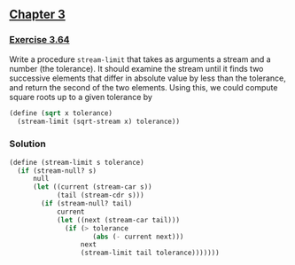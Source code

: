 ## [Chapter 3](../index.md#3-Modularity-Objects-and-State)

### [Exercise 3.64](https://mitpress.mit.edu/sites/default/files/sicp/full-text/book/book-Z-H-24.html#%_thm_3.64)

Write a procedure `stream-limit` that takes as arguments a stream and a number (the tolerance). It should examine the stream until it finds two successive elements that differ in absolute value by less than the tolerance, and return the second of the two elements. Using this, we could compute square roots up to a given tolerance by

```scheme
(define (sqrt x tolerance)
  (stream-limit (sqrt-stream x) tolerance))
```

### Solution

```scheme
(define (stream-limit s tolerance)
  (if (stream-null? s)
      null
      (let ((current (stream-car s))
            (tail (stream-cdr s)))
        (if (stream-null? tail)
            current
            (let ((next (stream-car tail)))
              (if (> tolerance
                     (abs (- current next)))
                  next
                  (stream-limit tail tolerance)))))))
```

